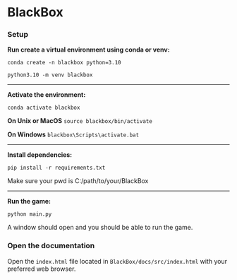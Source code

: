 # BlackBox

### Setup

**Run create a virtual environment using conda or venv:**

`conda create -n blackbox python=3.10`

`python3.10 -m venv blackbox`

---

**Activate the environment:**

`conda activate blackbox`

**On Unix or MacOS**
`source blackbox/bin/activate`  

**On Windows**
`blackbox\Scripts\activate.bat`

---

**Install dependencies:**

`pip install -r requirements.txt`

Make sure your pwd is C:/path/to/your/BlackBox

---

**Run the game:**

`python main.py`

A window should open and you should be able to run the game.


### Open the documentation

Open the `index.html` file located in `BlackBox/docs/src/index.html` with your preferred web browser.
